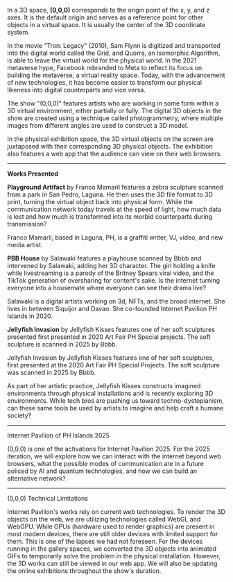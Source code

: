 In a 3D space, **(0,0,0)** corresponds to the origin point of the x, y, and z axes. It is the default origin and serves as a reference point for other objects in a virtual space. It is usually the center of the 3D coordinate system.


In the movie "Tron: Legacy" (2010), Sam Flynn is digitized and transported into the digital world called the Grid, and Quorra, an Isomorphic Algorithm, is able to leave the virtual world for the physical world. In the 2021 metaverse hype, Facebook rebranded to Meta to reflect its focus on building the metaverse, a virtual reality space. Today, with the advancement of new technologies, it has become easier to transform our physical likeness into digital counterparts and vice versa.

The show "(0,0,0)" features artists who are working in some form within a 3D virtual environment, either partially or fully. The digital 3D objects in the show are created using a technique called photogrammetry, where multiple images from different angles are used to construct a 3D model.


In the physical exhibition space, the 3D virtual objects on the screen are juxtaposed with their corresponding 3D physical objects. The exhibition also features a web app that the audience can view on their web browsers.

----------------------------------------

**Works Presented**

**Playground Artifact** by Franco Mamaril features a zebra sculpture scanned from a park in San Pedro, Laguna. He then uses the 3D file format to 3D print, turning the virtual object back into physical form. While the communication network today travels at the speed of light, how much data is lost and how much is transformed into its morbid counterparts during transmission?

Franco Mamaril, based in Laguna, PH, is a graffiti writer, VJ, video, and new media artist.


**PBB House** by Salawaki features a playhouse scanned by Bbbb and intervened by Salawaki, adding her 3D character. The girl holding a knife while livestreaming is a parody of the Britney Spears viral video,  and the TikTok generation of oversharing for content's sake. Is the internet turning everyone into a housemate where everyone can see their drama live?

Salawaki is a digital artists working on 3d, NFTs, and the broad internet. She lives in between Siquijor and Davao. She co-founded Internet Pavilion PH Islands in 2020.

**Jellyfish Invasion** by Jellyfish Kisses features one of her soft sculptures presented first presented in 2020 Art Fair PH Special projects. The soft sculpture is scanned in 2025 by Bbbb. 

Jellyfish Invasion by Jellyfish Kisses features one of her soft sculptures, first presented at the 2020 Art Fair PH Special Projects. The soft sculpture was scanned in 2025 by Bbbb.

As part of her artistic practice, Jellyfish Kisses constructs imagined environments through physical installations and is recently exploring 3D environments. While tech bros are pushing us toward techno-dystopianism, can these same tools be used by artists to imagine and help craft a humane society?

------------------------------------------------

Internet Pavilion of PH Islands 2025

(0,0,0) is one of the activations for Internet Pavilion 2025. For the 2025 iteration, we will explore how we can interact with the internet beyond web browsers, what the possible modes of communication are in a future policed by AI and quantum technologies, and how we can build an alternative network?

----------------------------------
(0,0,0) Technical Limitations

Internet Pavilion's works rely on current web technologies. To render the 3D objects on the web, we are utilizing technologies called WebGL and WebGPU. While GPUs (hardware used to render graphics) are present in most modern devices, there are still older devices with limited support for them. This is one of the lapses we had not foreseen. For the devices running in the gallery spaces, we converted the 3D objects into animated GIFs to temporarily solve the problem in the physical installation. However, the 3D works can still be viewed in our web app. We will also be updating the online exhibitions throughout the show's duration.
















